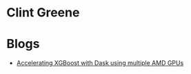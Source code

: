 <head>
  <meta charset="UTF-8">
  <meta name="description" content="Clint Greene">
  <meta name="keywords" content="AMD GPU, MI300, MI250, ROCm, blog, contributor, blog author">
</head>

# Clint Greene

# Blogs

* [Accelerating XGBoost with Dask using multiple AMD GPUs](../artificial-intelligence/xgboost-multi-gpu/README.md)
